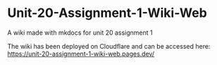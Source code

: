 # Unit-20-Assignment-1-Wiki-Web

A wiki made with mkdocs for unit 20 assignment 1

The wiki has been deployed on Cloudflare and can be accessed here: https://unit-20-assignment-1-wiki-web.pages.dev/
